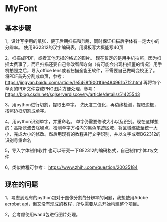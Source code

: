 # MyFont

## 基本步骤

1，设计写字用的纸张，便于后期扫描和剪裁，同时保证扫描后字体有一定大小的分辨率。
使用BG2312的汉字编码表，用模板写大概能写40页

2，扫描成PDF，或者其他无损的格式的图片。
现在暂定的是用手机拍照，因为扫描太费事了，而且扫描还要自己修改智障方向（有可能会出现扫描歪的情况）用手机拍照之后，导入office lens或者扫描全能王软件，不需要自己做畸变校正了。
将PDF首先分割成单页，参考：<https://jingyan.baidu.com/article/1e5468f9001f6e484961b7f2.html>
再将每个单页的PDF文件变成PNG图片方便处理，参考：<https://blog.csdn.net/sqlserverdiscovery/article/details/51425543>

3，用python进行切割，提取出单字。
先灰度二值化，再边缘检测，提取边框，按照边框切割成单字。

4，用python识别单字，并重命名。
单字仍需要修改大小以及识别。现在这样想的：高斯滤波去除噪点，检测单字方格内的黑色笔迹区域，将区域缩放至统一大小，完成大小的修改。然后用现有的教程进行文字识别，并以文字或者BG2312的识别号重命名

5，导入字体制作软件
也可以研究一下GB2312的编码格式，自己制作字体.tty文件

6，类似教程可参考：
<https://www.zhihu.com/question/20035184>

## 现在的问题

1，考虑到现有的python包对于图像分割的分辨率的问题，我想使用Adobe acrobat api，但又没有现成的教程，所以需要从头开始构建整个项目。

2，会考虑使用wand包进行图片处理。
